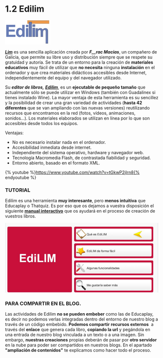 # 1.2 Edilim


![Fig 5.8 www3.gobiernodecanarias.org Licencia Creatice Commons](img/edilim_logo.gif)

[_**Lim**_](http://www.educalim.com/cinicio.htm) es una sencilla aplicación creada por **_F__rac Macias_**, un compañero de Galicia, que permite su libre uso y distribución siempre que se respete su gratuidad y autoría. Se trata de un entorno para la creación de **materiales educativos** muy fácil de utilizar que **no necesita** ninguna **instalación** en el ordenador y que crea materiales didácticos accesibles desde Internet, independientemente del equipo y del navegador utilizado.

Su **_editor de libros,_** [**_Edilim_**](http://www.educalim.com/cinicio.htm), es un **ejecutable de pequeño tamaño** que actualmente sólo se puede utilizar en Windows (también con Guadalinex si tienes instalado Wine). La mayor ventaja de esta herramienta es su sencillez y la posibilidad de crear una gran variedad de actividades (**hasta 42 diferentes** que se van ampliando con las nuevas versiones) reutilizando recursos que encontramos en la red (fotos, vídeos, animaciones, sonidos...). Los materiales elaborados se utilizan en línea por lo que son accesibles desde todos los equipos.

Ventajas:

*   No es necesario instalar nada en el ordenador.
*   Accesibilidad inmediata desde internet.
*   Independiente del sistema operativo, hardware y navegador web.
*   Tecnología Macromedia Flash, de contrastada fiabilidad y seguridad.
*   Entorno abierto, basado en el formato XML.

{% youtube %}https://www.youtube.com/watch?v=tGkwP2jIrn8{% endyoutube %}

### TUTORIAL

Edilim es una herramienta **muy interesante**, pero **menos intuitiva** que Educaplay o Thatquiz. Es por eso que os dejamos a vuestra disposición el siguiente [**manual interactivo**](http://www.aularagon.org/Files/UserFiles/File/Internet_aula/INF_COMUNICACION/Tutoriales/EdiLIM/EdiLIM.htm) que os ayudará en el proceso de creación de vuestros libros.


![Fig 5.9 Captura Propia](img/edilim_tutorial.JPG)




### PARA COMPARTIR EN EL BLOG.

Las actividades de Edilim **no se pueden embeber** como las de Educaplay, es decir no podemos verlas integradas dentro del entorno de nuestro blog a través de un código embebido. **Podemos compartir** **recursos externos**  a través del **enlace** que genera cada libro, **copiando la url** y pegándola en una entrada de nuestro blog vinculada a un texto o a una imagen. Sin embargo, **nuestras creaciones** propias deberán de pasar por **otro servidor** en la nube para poder ser compartidos en nuestros blogs. En el apartado **"ampliación de contenidos"** te explicamos como hacer todo el proceso.  

